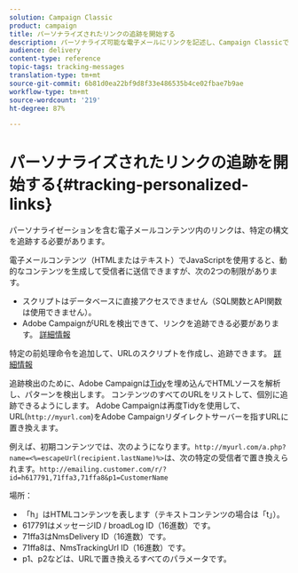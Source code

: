 ```yaml
---
solution: Campaign Classic
product: campaign
title: パーソナライズされたリンクの追跡を開始する
description: パーソナライズ可能な電子メールにリンクを記述し、Campaign Classicでの追跡をサポートする方法を説明します。
audience: delivery
content-type: reference
topic-tags: tracking-messages
translation-type: tm+mt
source-git-commit: 6b81d0ea22bf9d8f33e486535b4ce02fbae7b9ae
workflow-type: tm+mt
source-wordcount: '219'
ht-degree: 87%

---
```



# パーソナライズされたリンクの追跡を開始する{#tracking-personalized-links}

パーソナライゼーションを含む電子メールコンテンツ内のリンクは、特定の構文を追跡する必要があります。

電子メールコンテンツ（HTMLまたはテキスト）でJavaScriptを使用すると、動的なコンテンツを生成して受信者に送信できますが、次の2つの制限があります。

* スクリプトはデータベースに直接アクセスできません（SQL関数とAPI関数は使用できません）。
* Adobe CampaignがURLを検出できて、リンクを追跡できる必要があります。 [詳細情報](detecting-tracking-urls.md)

特定の前処理命令を追加して、URLのスクリプトを作成し、追跡できます。 [詳細情報](pre-processing-instructions.md)

追跡検出のために、Adobe Campaignは[Tidy](http://www.html-tidy.org/)を埋め込んでHTMLソースを解析し、パターンを検出します。 コンテンツのすべてのURLをリストして、個別に追跡できるようにします。 Adobe Campaignは再度Tidyを使用して、URL(`http://myurl.com`)をAdobe Campaignリダイレクトサーバーを指すURLに置き換えます。

例えば、初期コンテンツでは、次のようになります。`http://myurl.com/a.php?name=<%=escapeUrl(recipient.lastName)%>`は、次の特定の受信者で置き換えられます。`http://emailing.customer.com/r/?id=h617791,71ffa3,71ffa8&p1=CustomerName`

場所：

* 「h」はHTMLコンテンツを表します（テキストコンテンツの場合は「t」）。
* 617791はメッセージID / broadLog ID（16進数）です。
* 71ffa3はNmsDelivery ID（16進数）です。
* 71ffa8は、NmsTrackingUrl ID（16進数）です。
* p1、p2などは、URLで置き換えるすべてのパラメータです。
